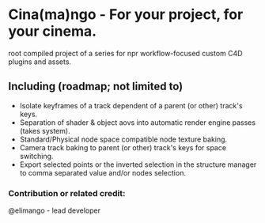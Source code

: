 # Cina(ma)ngo - For your project, for your cinema.
root compiled project of a series for npr workflow-focused custom C4D plugins and assets.

## Including (roadmap; not limited to)
- Isolate keyframes of a track dependent of a parent (or other) track's keys.
- Separation of shader & object aovs into automatic render engine passes (takes system).
- Standard/Physical node space compatible node texture baking.
- Camera track baking to parent (or other) track's keys for space switching.
- Export selected points or the inverted selection in the structure manager to comma separated value and/or nodes selection.

### Contribution or related credit:
@elimango - lead developer
